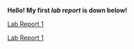 **Hello! My first _lab report_ is down below!**


[Lab Report 1](https://rickrodness.github.io/cse15l-lab-reports/new_file)  

  
[Lab Report 1](https://rickrodness.github.io/cse15l-lab-reports/lab_report_2)
